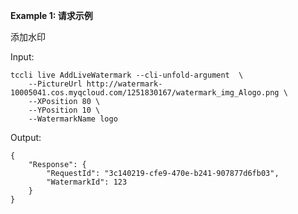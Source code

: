 **Example 1: 请求示例**

添加水印

Input: 

```
tccli live AddLiveWatermark --cli-unfold-argument  \
    --PictureUrl http://watermark-10005041.cos.myqcloud.com/1251830167/watermark_img_Alogo.png \
    --XPosition 80 \
    --YPosition 10 \
    --WatermarkName logo
```

Output: 
```
{
    "Response": {
        "RequestId": "3c140219-cfe9-470e-b241-907877d6fb03",
        "WatermarkId": 123
    }
}
```

